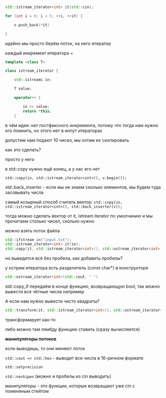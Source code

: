 ```cpp
std::istream_iterator<int> it(std::cin);

for (int i = 0; i < 5; ++i, ++it) {

	v.push_back(*it)

}
```

идейно мы просто берём поток, на него итератор

каждый инкремент итератора =
```cpp
template <class T>

class istream_iterator {

	std::istream& in;

	T value;

	operator++ {

		in >> value;
		return *this;
	}
```

в чём идея: нет постфиксного инкремента, потому что тогда нам нужно его помнить, но этого нет в инпут итераторах

допустим нам подают 10 чисел, мы хотим их скопировать

как это сделать?

просто у него

в std::copy нужно ещё конец, а у нас его нет

`std::copy(in, std::istream_iterator<int>(), v.begin());`

std::back_inserter - если мы не знаем сколько элементов, мы будем туда засовывать числа

самый козырный способ считать вектор:
`std::copy(in, std::istream_iterator<int>(), std::back_inserter(v));`

тогда можно сделать вектор от it, istream iterator по умолчанию и мы прочитаем столько чисел, сколько нужно

можно взять поток файла
```cpp
std::ifstream in("input.txt");
std::istream_iterator<int> it(in);
std::copy(it, std::istream_iterator<int>(), std::ostream_iterator<int>(std::cout));
```


но выведется всё без пробела, как добавить пробелы?

у острим итератора есть разделитель (const char*) в конструкторе
```cpp
std::ostream_iterator<int>(std::cout, " ")
```

std::copy_if передаём в конце функцию, возвращающую bool, так можно вывести все чётные числа например

А если нам нужно вывести чисто квадраты?
```cpp
std::transform(it, std::istream_iterator<int>(), std::ostream_iterator<int>(std::cout, " "), [](int x) { return x * x; });
```
 трансформирует как-то

либо можно там лямбду функцию ставить (сразу вычисляется)

**манипуляторы потоков**

если выводишь, то они меняют поток

`std::cout << std::hex` - выводит все числа в 16-ричном формате

`std::setprecision`

`std::noskipws` (можно и пробелы из cin выводить)

манипуляторы - это функции, которые возвращают уже cin с поменяным стейтом